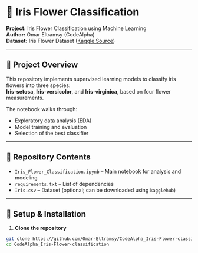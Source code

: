 # 🌸 Iris Flower Classification

**Project:** Iris Flower Classification using Machine Learning  
**Author:** Omar Eltramsy (CodeAlpha)  
**Dataset:** Iris Flower Dataset ([Kaggle Source](https://www.kaggle.com/datasets/saurabh00007/iriscsv))

---

## 🧠 Project Overview

This repository implements supervised learning models to classify iris flowers into three species:  
**Iris‑setosa**, **Iris‑versicolor**, and **Iris‑virginica**, based on four flower measurements.

The notebook walks through:
- Exploratory data analysis (EDA)
- Model training and evaluation
- Selection of the best classifier

---

## 📁 Repository Contents

- `Iris_Flower_Classification.ipynb` – Main notebook for analysis and modeling  
- `requirements.txt` – List of dependencies  
- `Iris.csv` – Dataset (optional; can be downloaded using `kagglehub`)  

---

## 🔧 Setup & Installation

1. **Clone the repository**
```bash
git clone https://github.com/Omar-Eltramsy/CodeAlpha_Iris-Flower-classification.git
cd CodeAlpha_Iris-Flower-classification
